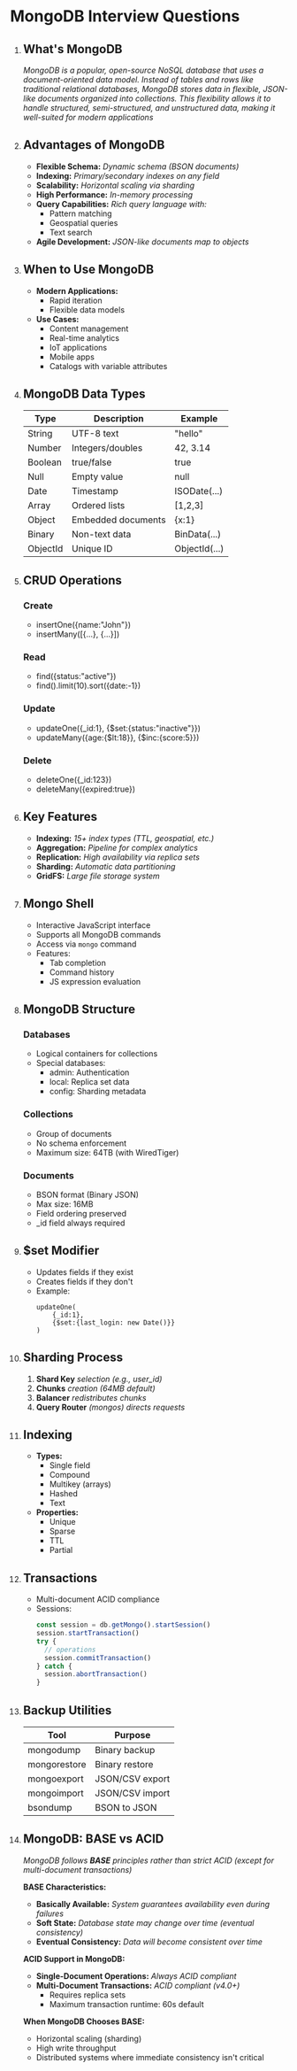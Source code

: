# MongoDB Interview Questions

1. ## **What's MongoDB**

   _MongoDB is a popular, open-source NoSQL database that uses a
   document-oriented data model. Instead of tables and rows like traditional
   relational databases, MongoDB stores data in flexible, JSON-like documents
   organized into collections. This flexibility allows it to handle structured,
   semi-structured, and unstructured data, making it well-suited for modern
   applications_

2. ## **Advantages of MongoDB**

   - **Flexible Schema:** _Dynamic schema (BSON documents)_
   - **Indexing:** _Primary/secondary indexes on any field_
   - **Scalability:** _Horizontal scaling via sharding_
   - **High Performance:** _In-memory processing_
   - **Query Capabilities:** _Rich query language with:_
     - Pattern matching
     - Geospatial queries
     - Text search
   - **Agile Development:** _JSON-like documents map to objects_

3. ## **When to Use MongoDB**

   - **Modern Applications:**
     - Rapid iteration
     - Flexible data models
   - **Use Cases:**
     - Content management
     - Real-time analytics
     - IoT applications
     - Mobile apps
     - Catalogs with variable attributes

4. ## **MongoDB Data Types**

   | Type     | Description        | Example       |
   | -------- | ------------------ | ------------- |
   | String   | UTF-8 text         | "hello"       |
   | Number   | Integers/doubles   | 42, 3.14      |
   | Boolean  | true/false         | true          |
   | Null     | Empty value        | null          |
   | Date     | Timestamp          | ISODate(...)  |
   | Array    | Ordered lists      | [1,2,3]       |
   | Object   | Embedded documents | {x:1}         |
   | Binary   | Non-text data      | BinData(...)  |
   | ObjectId | Unique ID          | ObjectId(...) |

5. ## **CRUD Operations**

   ### **Create**

   - insertOne({name:"John"})
   - insertMany([{...}, {...}])

   ### **Read**

   - find({status:"active"})
   - find().limit(10).sort({date:-1})

   ### **Update**

   - updateOne({\_id:1}, {$set:{status:"inactive"}})
   - updateMany({age:{$lt:18}}, {$inc:{score:5}})

   ### **Delete**

   - deleteOne({\_id:123})
   - deleteMany({expired:true})

6. ## **Key Features**

   - **Indexing:** _15+ index types (TTL, geospatial, etc.)_
   - **Aggregation:** _Pipeline for complex analytics_
   - **Replication:** _High availability via replica sets_
   - **Sharding:** _Automatic data partitioning_
   - **GridFS:** _Large file storage system_

7. ## **Mongo Shell**

   - Interactive JavaScript interface
   - Supports all MongoDB commands
   - Access via `mongo` command
   - Features:
     - Tab completion
     - Command history
     - JS expression evaluation

8. ## **MongoDB Structure**

   ### **Databases**

   - Logical containers for collections
   - Special databases:
     - admin: Authentication
     - local: Replica set data
     - config: Sharding metadata

   ### **Collections**

   - Group of documents
   - No schema enforcement
   - Maximum size: 64TB (with WiredTiger)

   ### **Documents**

   - BSON format (Binary JSON)
   - Max size: 16MB
   - Field ordering preserved
   - \_id field always required

9. ## **$set Modifier**

   - Updates fields if they exist
   - Creates fields if they don't
   - Example:
     ```mongo
     updateOne(
         {_id:1},
         {$set:{last_login: new Date()}}
     )
     ```

10. ## **Sharding Process**

    1. **Shard Key** _selection (e.g., user_id)_
    2. **Chunks** _creation (64MB default)_
    3. **Balancer** _redistributes chunks_
    4. **Query Router** _(mongos) directs requests_

11. ## **Indexing**

    - **Types:**
      - Single field
      - Compound
      - Multikey (arrays)
      - Hashed
      - Text
    - **Properties:**
      - Unique
      - Sparse
      - TTL
      - Partial

12. ## **Transactions**

    - Multi-document ACID compliance
    - Sessions:
      ```ts
      const session = db.getMongo().startSession()
      session.startTransaction()
      try {
        // operations
        session.commitTransaction()
      } catch {
        session.abortTransaction()
      }
      ```

13. ## **Backup Utilities**

    | Tool         | Purpose         |
    | ------------ | --------------- |
    | mongodump    | Binary backup   |
    | mongorestore | Binary restore  |
    | mongoexport  | JSON/CSV export |
    | mongoimport  | JSON/CSV import |
    | bsondump     | BSON to JSON    |

14. ## **MongoDB: BASE vs ACID**

    _MongoDB follows **BASE** principles rather than strict ACID (except for
    multi-document transactions)_

    **BASE Characteristics:**

    - **Basically Available:** _System guarantees availability even during
      failures_
    - **Soft State:** _Database state may change over time (eventual
      consistency)_
    - **Eventual Consistency:** _Data will become consistent over time_

    **ACID Support in MongoDB:**

    - **Single-Document Operations:** _Always ACID compliant_
    - **Multi-Document Transactions:** _ACID compliant (v4.0+)_
      - Requires replica sets
      - Maximum transaction runtime: 60s default

    **When MongoDB Chooses BASE:**

    - Horizontal scaling (sharding)
    - High write throughput
    - Distributed systems where immediate consistency isn't critical
